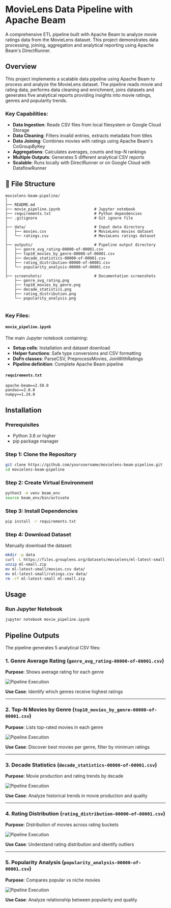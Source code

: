 # MovieLens Data Pipeline with Apache Beam

A comprehensive ETL pipeline built with Apache Beam to analyze movie ratings data from the MovieLens dataset. This project demonstrates data processing, joining, aggregation and analytical reporting using Apache Beam's DirectRunner.

##  Overview

This project implements a scalable data pipeline using Apache Beam to process and analyze the MovieLens dataset. The pipeline reads movie and rating data, performs data cleaning and enrichment, joins datasets and generates five analytical reports providing insights into movie ratings, genres and popularity trends.

### Key Capabilities:
- **Data Ingestion**: Reads CSV files from local filesystem or Google Cloud Storage
- **Data Cleaning**: Filters invalid entries, extracts metadata from titles
- **Data Joining**: Combines movies with ratings using Apache Beam's CoGroupByKey
- **Aggregations**: Calculates averages, counts and top-N rankings
- **Multiple Outputs**: Generates 5 different analytical CSV reports
- **Scalable**: Runs locally with DirectRunner or on Google Cloud with DataflowRunner


## 📁 File Structure

```
movielens-beam-pipeline/
│
├── README.md                          
├── movie_pipeline.ipynb               # Jupyter notebook
├── requirements.txt                   # Python dependencies
├── .gitignore                         # Git ignore file
│
├── data/                              # Input data directory
│   ├── movies.csv                     # MovieLens movies dataset
│   └── ratings.csv                    # MovieLens ratings dataset
│
├── outputs/                           # Pipeline output directory
│   ├── genre_avg_rating-00000-of-00001.csv
│   ├── top10_movies_by_genre-00000-of-00001.csv
│   ├── decade_statistics-00000-of-00001.csv
│   ├── rating_distribution-00000-of-00001.csv
│   └── popularity_analysis-00000-of-00001.csv
│
├── screenshots/                       # Documentation screenshots
    ├── genre_avg_rating.png
    ├── top10_movies_by_genre.png
    ├── decade_statistics.png
    ├── rating_distribution.png
    └── popularity_analysis.png
     

```

### Key Files:

#### `movie_pipeline.ipynb`
The main Jupyter notebook containing:
- **Setup cells**: Installation and dataset download
- **Helper functions**: Safe type conversions and CSV formatting
- **DoFn classes**: ParseCSV, PreprocessMovies, JoinWithRatings
- **Pipeline definition**: Complete Apache Beam pipeline

#### `requirements.txt`
```
apache-beam==2.50.0
pandas==2.0.0
numpy==1.24.0
```

## Installation

### Prerequisites
- Python 3.8 or higher
- pip package manager

### Step 1: Clone the Repository
```bash
git clone https://github.com/yourusername/movielens-beam-pipeline.git
cd movielens-beam-pipeline
```

### Step 2: Create Virtual Environment
```bash
python3 -m venv beam_env
source beam_env/bin/activate
```

### Step 3: Install Dependencies
```bash
pip install -r requirements.txt
```

### Step 4: Download Dataset
Manually download the dataset:
```bash
mkdir -p data
curl -L https://files.grouplens.org/datasets/movielens/ml-latest-small.zip -o ml-small.zip
unzip ml-small.zip
mv ml-latest-small/movies.csv data/
mv ml-latest-small/ratings.csv data/
rm -rf ml-latest-small ml-small.zip
```

## Usage

### Run Jupyter Notebook
```bash
jupyter notebook movie_pipeline.ipynb
```


## Pipeline Outputs

The pipeline generates 5 analytical CSV files:

### 1. Genre Average Rating (`genre_avg_rating-00000-of-00001.csv`)
**Purpose**: Shows average rating for each genre

![Pipeline Execution](screenshots/pipeline_execution.png)

**Use Case**: Identify which genres receive highest ratings

---

### 2. Top-N Movies by Genre (`top10_movies_by_genre-00000-of-00001.csv`)
**Purpose**: Lists top-rated movies in each genre

![Pipeline Execution](screenshots/pipeline_execution.png)

**Use Case**: Discover best movies per genre, filter by minimum ratings

---

### 3. Decade Statistics (`decade_statistics-00000-of-00001.csv`)
**Purpose**: Movie production and rating trends by decade

![Pipeline Execution](screenshots/pipeline_execution.png)

**Use Case**: Analyze historical trends in movie production and quality

---

### 4. Rating Distribution (`rating_distribution-00000-of-00001.csv`)
**Purpose**: Distribution of movies across rating buckets

![Pipeline Execution](screenshots/pipeline_execution.png)

**Use Case**: Understand rating distribution and identify outliers

---

### 5. Popularity Analysis (`popularity_analysis-00000-of-00001.csv`)
**Purpose**: Compares popular vs niche movies

![Pipeline Execution](screenshots/pipeline_execution.png)

**Use Case**: Analyze relationship between popularity and quality
